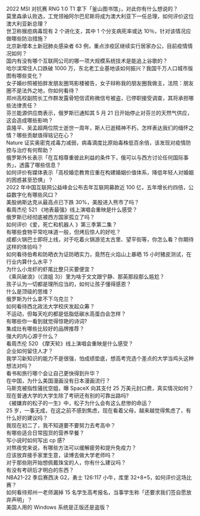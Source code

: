 2022 MSI 对抗赛 RNG 1:0 T1 拿下「釜山图书馆」，对此你有什么想说的？  
莫里森承认败选，工党领袖阿尔巴尼斯将成为澳大利亚下一任总理，如何评价这位澳大利亚新总理？  
世卫称猴痘病毒现有 2 个进化支，其中 1 个分支病死率或达 10％，针对该情况应做哪些防治措施？  
北京新增本土新冠肺炎感染者 63 例，重点涉疫区继续实行居家办公，目前疫情情况如何？  
国内有没有哪个互联网公司的哪一项大规模系统技术是能追上谷歌的？  
哈尔滨常住人口跌破 1000 万，东北老工业基地该如何振兴？我国千万人口城市版图有哪些变化？  
女子婚纱照被拍胖发朋友圈骂影楼被告，女子辩称我的朋友圈我做主，法院：朋友圈不是法外之地，你如何看待？  
郑州高校副院长工作群发露骨短信谎称微信号被盗，已停职接受调查，其将承担哪些法律责任？  
芬兰能源供应商表示，俄罗斯已通知其 5 月 21 日开始停止对芬兰的天然气供应，这会造成哪些影响？  
袁隆平、吴孟超两位院士逝世一周年，斯人已逝精神不朽，怎样表达我们的缅怀之情？哪些贡献值得铭记在心？  
Nature 证实奥密克戎毒力减弱，病毒滴度比原始毒株低百余倍，该发现对疫情防控与治疗有何帮助？  
俄罗斯外长表示「在互相尊重彼此利益的条件下，俄可以与西方讨论任何国际事务」，透露了哪些信息？  
如何评价有媒体表示「高校婚恋教育应重在构建婚姻价值体系，降低年轻人对婚姻的困惑甚至恐惧」？  
2022 年中国互联网公益峰会公布去年互联网募款近 100 亿，五年增长约四倍，公益数字化有哪些风口？  
美股纳斯达克从最高点已下跌 30%，美股进入熊市了吗？  
看周杰伦 521 《地表最强》线上演唱会重映是什么感受？  
俄罗斯已经彻底被西方国家孤立了吗？  
如何评价《爱，死亡和机器人 》第三季第二集？  
有哪些食物平常吃味道一般，但烤后惊人的好吃？  
成都火锅巴士即将上线，对于吃着火锅游览太古里、望平街等，你怎么看？你期待这样的体验吗？  
如何看待伯希和防晒衣为证防晒实力，竟然在火焰山上暴晒 15 小时猪皮测试，在行业内算什么水平？  
为什么小龙虾的虾尾比整只买要便宜？  
《乘风破浪》（《浪姐 3》）里为啥于文文跟宁静、那英那段那么尴尬？  
孩子认为一切都是理所应当的，如何让孩子懂得感恩？  
什么是顶级的思维？  
俄罗斯为什么拿不下乌克兰？  
如何看待西北政法大学校庆发起众筹？  
不运动，但每天吃的都是低脂低碳水高蛋白会怎样？  
有哪些你一看到就觉得惊艳的诗词?  
集成灶有哪些比较好的品牌推荐？  
强大的内心源于什么？  
看周杰伦 520 《摩天轮》线上演唱会重映是什么感受？  
企业如何留住人才？  
我学习新知识的能力不是很强，怕成绩垫底，想高考完选个差点的大学当鸡头这种想法对吗？  
看书和旅行哪个会让自己更快得到升华？  
在中国，为什么美国漫画没有日本漫画流行？  
马斯克被指性骚扰空姐，曝 SpaceX 向其支付 25 万美元封口费，真实情况如何？  
现在普通大学的大学生除了考研还有别的可靠出路吗?  
《被嫌弃的松子的一生》中，松子为什么会有这么悲惨的命运？  
25 岁，一事无成，在这之前不感到焦虑，现在看着父母，越来越觉得焦虑了，有什么好的建议吗？  
我现在初二了，我不知道要不要努力去考高中？  
有哪些适合日常囤货的营养早餐？  
写小说时如何写出 cp 感?  
对熬夜党来说，有哪些方法可以缓解疲劳和提升免疫力？  
应该放弃接手家里生意，读博去做大学老师吗？  
对于那些刚开始想佩戴珠宝的人，你有什么建议吗？  
有没有考研后才明白的东西？  
NBA21-22 季后赛西决 G2，勇士 126:117 小牛，库里 32+8+5，如何评价这场比赛？  
如何看待郑州一老师漏掉 15 名学生高考报名，当事学生称「还要求我们签自愿放弃声明」？  
美国人用的 Windows 系统是正版还是盗版？  
